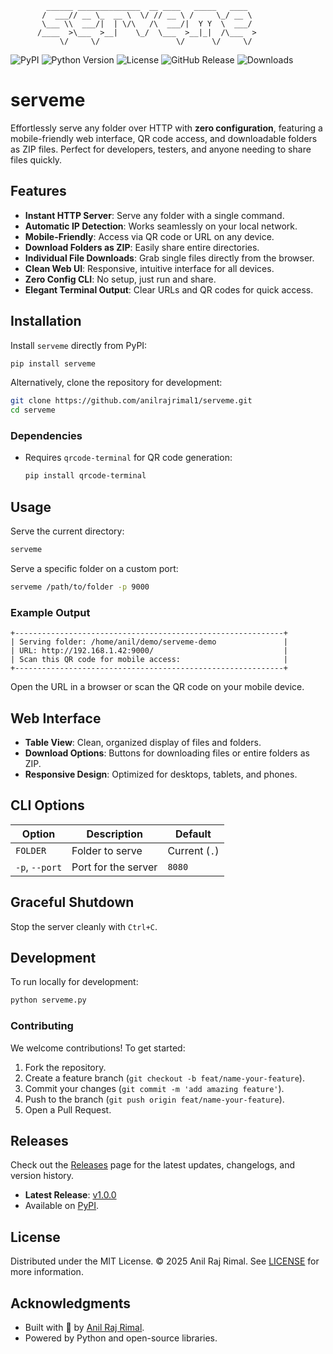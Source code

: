           
                                                           
            ______ ______________  __ ____   _____   ____  
           /  ___// __ \_  __ \  \/ // __ \ /     \_/ __ \ 
           \___ \\  ___/|  | \/\   /\  ___/|  Y Y  \  ___/ 
          /____  >\___  >__|    \_/  \___  >__|_|  /\___  >
               \/     \/                 \/      \/     \/ 
          
![PyPI](https://img.shields.io/pypi/v/serveme?color=blue)
![Python Version](https://img.shields.io/pypi/pyversions/serveme)
![License](https://img.shields.io/github/license/anilrajrimal1/serveme?color=green)
![GitHub Release](https://img.shields.io/github/v/release/anilrajrimal1/serveme?color=purple)
![Downloads](https://img.shields.io/pypi/dm/serveme?color=orange)

# serveme

Effortlessly serve any folder over HTTP with **zero configuration**, featuring a mobile-friendly web interface, QR code access, and downloadable folders as ZIP files. Perfect for developers, testers, and anyone needing to share files quickly.

## Features

- **Instant HTTP Server**: Serve any folder with a single command.
- **Automatic IP Detection**: Works seamlessly on your local network.
- **Mobile-Friendly**: Access via QR code or URL on any device.
- **Download Folders as ZIP**: Easily share entire directories.
- **Individual File Downloads**: Grab single files directly from the browser.
- **Clean Web UI**: Responsive, intuitive interface for all devices.
- **Zero Config CLI**: No setup, just run and share.
- **Elegant Terminal Output**: Clear URLs and QR codes for quick access.

## Installation

Install `serveme` directly from PyPI:

```bash
pip install serveme
```

Alternatively, clone the repository for development:

```bash
git clone https://github.com/anilrajrimal1/serveme.git
cd serveme
```
### Dependencies

- Requires `qrcode-terminal` for QR code generation:
  ```bash
  pip install qrcode-terminal
  ```

## Usage

Serve the current directory:

```bash
serveme
```

Serve a specific folder on a custom port:

```bash
serveme /path/to/folder -p 9000
```

### Example Output

```text
+------------------------------------------------------------+
| Serving folder: /home/anil/demo/serveme-demo               |
| URL: http://192.168.1.42:9000/                             |
| Scan this QR code for mobile access:                       |
+------------------------------------------------------------+
```

Open the URL in a browser or scan the QR code on your mobile device.

## Web Interface

- **Table View**: Clean, organized display of files and folders.
- **Download Options**: Buttons for downloading files or entire folders as ZIP.
- **Responsive Design**: Optimized for desktops, tablets, and phones.

## CLI Options

| Option         | Description                           | Default       |
|----------------|---------------------------------------|---------------|
| `FOLDER`       | Folder to serve                       | Current (`.`) |
| `-p`, `--port` | Port for the server                   | `8080`        |

## Graceful Shutdown

Stop the server cleanly with `Ctrl+C`.

## Development

To run locally for development:

```bash
python serveme.py
```

### Contributing

We welcome contributions! To get started:

1. Fork the repository.
2. Create a feature branch (`git checkout -b feat/name-your-feature`).
3. Commit your changes (`git commit -m 'add amazing feature'`).
4. Push to the branch (`git push origin feat/name-your-feature`).
5. Open a Pull Request.

## Releases

Check out the [Releases](https://github.com/anilrajrimal1/serveme/releases) page for the latest updates, changelogs, and version history.

- **Latest Release**: [v1.0.0](https://github.com/anilrajrimal1/serveme/releases/latest)
- Available on [PyPI](https://pypi.org/project/serveme/).

## License

Distributed under the MIT License. © 2025 Anil Raj Rimal. See [LICENSE](LICENSE) for more information.

## Acknowledgments

- Built with 💖 by [Anil Raj Rimal](https://github.com/anilrajrimal1).
- Powered by Python and open-source libraries.